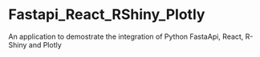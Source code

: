 # Fastapi_React_RShiny_Plotly
 An application to demostrate the integration of Python FastaApi, React, R-Shiny and Plotly
